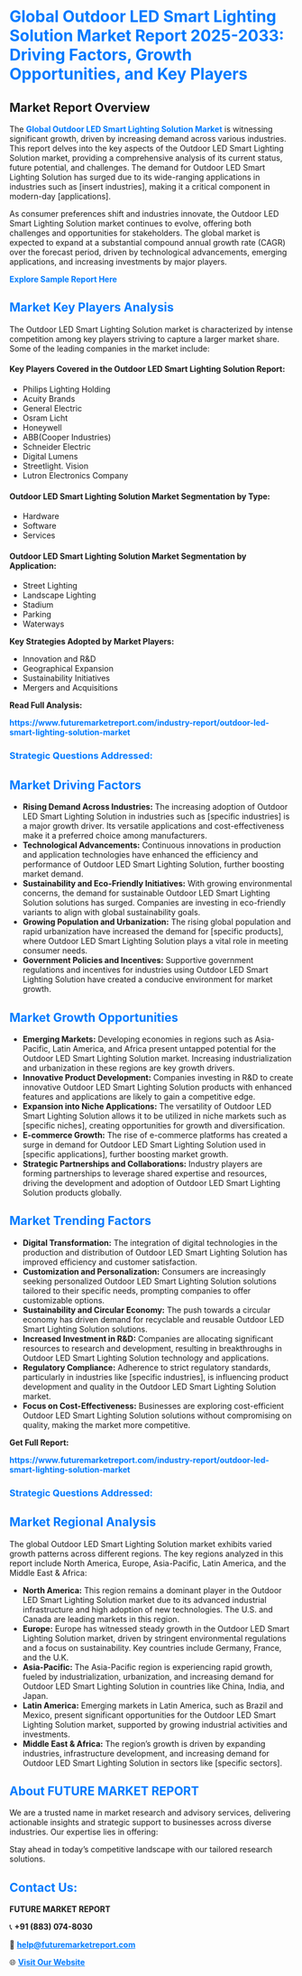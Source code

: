 <h1 style="color: #007BFF;">Global Outdoor LED Smart Lighting Solution Market Report 2025-2033: Driving Factors, Growth Opportunities, and Key Players</h1>

<section id="overview">
<h2>Market Report Overview</h2>
<p>The <a href="https://www.futuremarketreport.com/industry-report/outdoor-led-smart-lighting-solution-market" style="color: #007BFF; text-decoration: none;"><strong>Global Outdoor LED Smart Lighting Solution Market</strong></a> is witnessing significant growth, driven by increasing demand across various industries. This report delves into the key aspects of the Outdoor LED Smart Lighting Solution market, providing a comprehensive analysis of its current status, future potential, and challenges. The demand for Outdoor LED Smart Lighting Solution has surged due to its wide-ranging applications in industries such as [insert industries], making it a critical component in modern-day [applications].</p>
<p>As consumer preferences shift and industries innovate, the Outdoor LED Smart Lighting Solution market continues to evolve, offering both challenges and opportunities for stakeholders. The global market is expected to expand at a substantial compound annual growth rate (CAGR) over the forecast period, driven by technological advancements, emerging applications, and increasing investments by major players.</p>
</section>

<section id="overview">
<p><a href="https://www.futuremarketreport.com/request-sample/reportId=63796" style="color: #007BFF; text-decoration: none;"><strong>Explore Sample Report Here</strong></a></p>
</section>

<section id="key-players">
<h2 style="color: #007BFF;">Market Key Players Analysis</h2>
<p>The Outdoor LED Smart Lighting Solution market is characterized by intense competition among key players striving to capture a larger market share. Some of the leading companies in the market include:</p>
<h4>Key Players Covered in the Outdoor LED Smart Lighting Solution Report:</h4>
<ul><li>Philips Lighting Holding</li><li>Acuity Brands</li><li>General Electric</li><li>Osram Licht</li><li>Honeywell</li><li>ABB(Cooper Industries)</li><li>Schneider Electric</li><li>Digital Lumens</li><li>Streetlight. Vision</li><li>Lutron Electronics Company</li></ul>
<h4>Outdoor LED Smart Lighting Solution Market Segmentation by Type:</h4>
<ul><li>Hardware</li><li>Software</li><li>Services</li></ul>

<h4>Outdoor LED Smart Lighting Solution Market Segmentation by Application:</h4>
<ul><li>Street Lighting</li><li>Landscape Lighting</li><li>Stadium</li><li>Parking</li><li>Waterways</li></ul>
<p><strong>Key Strategies Adopted by Market Players:</strong></p>
<ul>
<li>Innovation and R&D</li>
<li>Geographical Expansion</li>
<li>Sustainability Initiatives</li>
<li>Mergers and Acquisitions</li>
</ul>
</section>

<section>
<p><strong>Read Full Analysis: </strong></p><a href="https://www.futuremarketreport.com/industry-report/outdoor-led-smart-lighting-solution-market" style="color: #007BFF; text-decoration: none;"><strong>https://www.futuremarketreport.com/industry-report/outdoor-led-smart-lighting-solution-market</strong></a>
<h3 style="color: #007BFF;">Strategic Questions Addressed:</h3>
</section>

<section id="driving-factors">
<h2 style="color: #007BFF;">Market Driving Factors</h2>
<ul>
<li><strong>Rising Demand Across Industries:</strong> The increasing adoption of Outdoor LED Smart Lighting Solution in industries such as [specific industries] is a major growth driver. Its versatile applications and cost-effectiveness make it a preferred choice among manufacturers.</li>
<li><strong>Technological Advancements:</strong> Continuous innovations in production and application technologies have enhanced the efficiency and performance of Outdoor LED Smart Lighting Solution, further boosting market demand.</li>
<li><strong>Sustainability and Eco-Friendly Initiatives:</strong> With growing environmental concerns, the demand for sustainable Outdoor LED Smart Lighting Solution solutions has surged. Companies are investing in eco-friendly variants to align with global sustainability goals.</li>
<li><strong>Growing Population and Urbanization:</strong> The rising global population and rapid urbanization have increased the demand for [specific products], where Outdoor LED Smart Lighting Solution plays a vital role in meeting consumer needs.</li>
<li><strong>Government Policies and Incentives:</strong> Supportive government regulations and incentives for industries using Outdoor LED Smart Lighting Solution have created a conducive environment for market growth.</li>
</ul>
</section>

<section id="growth-opportunities">
<h2 style="color: #007BFF;">Market Growth Opportunities</h2>
<ul>
<li><strong>Emerging Markets:</strong> Developing economies in regions such as Asia-Pacific, Latin America, and Africa present untapped potential for the Outdoor LED Smart Lighting Solution market. Increasing industrialization and urbanization in these regions are key growth drivers.</li>
<li><strong>Innovative Product Development:</strong> Companies investing in R&D to create innovative Outdoor LED Smart Lighting Solution products with enhanced features and applications are likely to gain a competitive edge.</li>
<li><strong>Expansion into Niche Applications:</strong> The versatility of Outdoor LED Smart Lighting Solution allows it to be utilized in niche markets such as [specific niches], creating opportunities for growth and diversification.</li>
<li><strong>E-commerce Growth:</strong> The rise of e-commerce platforms has created a surge in demand for Outdoor LED Smart Lighting Solution used in [specific applications], further boosting market growth.</li>
<li><strong>Strategic Partnerships and Collaborations:</strong> Industry players are forming partnerships to leverage shared expertise and resources, driving the development and adoption of Outdoor LED Smart Lighting Solution products globally.</li>
</ul>
</section>

<section id="trending-factors">
<h2 style="color: #007BFF;">Market Trending Factors</h2>
<ul>
<li><strong>Digital Transformation:</strong> The integration of digital technologies in the production and distribution of Outdoor LED Smart Lighting Solution has improved efficiency and customer satisfaction.</li>
<li><strong>Customization and Personalization:</strong> Consumers are increasingly seeking personalized Outdoor LED Smart Lighting Solution solutions tailored to their specific needs, prompting companies to offer customizable options.</li>
<li><strong>Sustainability and Circular Economy:</strong> The push towards a circular economy has driven demand for recyclable and reusable Outdoor LED Smart Lighting Solution solutions.</li>
<li><strong>Increased Investment in R&D:</strong> Companies are allocating significant resources to research and development, resulting in breakthroughs in Outdoor LED Smart Lighting Solution technology and applications.</li>
<li><strong>Regulatory Compliance:</strong> Adherence to strict regulatory standards, particularly in industries like [specific industries], is influencing product development and quality in the Outdoor LED Smart Lighting Solution market.</li>
<li><strong>Focus on Cost-Effectiveness:</strong> Businesses are exploring cost-efficient Outdoor LED Smart Lighting Solution solutions without compromising on quality, making the market more competitive.</li>
</ul>
</section>

<section>
<p><strong>Get Full Report: </strong></p><a href="https://www.futuremarketreport.com/industry-report/outdoor-led-smart-lighting-solution-market" style="color: #007BFF; text-decoration: none;"><strong>https://www.futuremarketreport.com/industry-report/outdoor-led-smart-lighting-solution-market</strong></a>
<h3 style="color: #007BFF;">Strategic Questions Addressed:</h3>
</section>


<section id="regional-analysis">
<h2 style="color: #007BFF;">Market Regional Analysis</h2>
<p>The global Outdoor LED Smart Lighting Solution market exhibits varied growth patterns across different regions. The key regions analyzed in this report include North America, Europe, Asia-Pacific, Latin America, and the Middle East & Africa:</p>
<ul>
<li><strong>North America:</strong> This region remains a dominant player in the Outdoor LED Smart Lighting Solution market due to its advanced industrial infrastructure and high adoption of new technologies. The U.S. and Canada are leading markets in this region.</li>
<li><strong>Europe:</strong> Europe has witnessed steady growth in the Outdoor LED Smart Lighting Solution market, driven by stringent environmental regulations and a focus on sustainability. Key countries include Germany, France, and the U.K.</li>
<li><strong>Asia-Pacific:</strong> The Asia-Pacific region is experiencing rapid growth, fueled by industrialization, urbanization, and increasing demand for Outdoor LED Smart Lighting Solution in countries like China, India, and Japan.</li>
<li><strong>Latin America:</strong> Emerging markets in Latin America, such as Brazil and Mexico, present significant opportunities for the Outdoor LED Smart Lighting Solution market, supported by growing industrial activities and investments.</li>
<li><strong>Middle East & Africa:</strong> The region’s growth is driven by expanding industries, infrastructure development, and increasing demand for Outdoor LED Smart Lighting Solution in sectors like [specific sectors].</li>
</ul>
</section>

<footer>
<h2 style="color: #007BFF;">About FUTURE MARKET REPORT</h2>
<p>We are a trusted name in market research and advisory services, delivering actionable insights and strategic support to businesses across diverse industries. Our expertise lies in offering:</p>

<p>Stay ahead in today’s competitive landscape with our tailored research solutions.</p>

<h2 style="color: #007BFF;">Contact Us:</h2>
<p><strong>FUTURE MARKET REPORT</strong></p>
<p>📞 <strong>+91 (883) 074-8030</strong></p>
<p>📧 <strong><a href="mailto:help@futuremarketreport.com" style="color: #007BFF;">help@futuremarketreport.com</a></strong></p>
<p>🌐 <strong><a href="https://www.futuremarketreport.com/" style="color: #007BFF;">Visit Our Website</a></strong></p>
</footer>